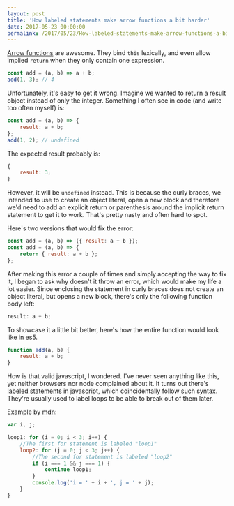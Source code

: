 ```yaml
---
layout: post
title: 'How labeled statements make arrow functions a bit harder'
date: 2017-05-23 00:00:00
permalink: /2017/05/23/How-labeled-statements-make-arrow-functions-a-bit-harder
---
```


[Arrow functions](https://developer.mozilla.org/en-US/docs/Web/JavaScript/Reference/Functions/Arrow_functions) are awesome. They bind `this` lexically, and even allow implied `return` when they only contain one expression.

```js
const add = (a, b) => a + b;
add(1, 3); // 4
```

Unfortunately, it's easy to get it wrong.
Imagine we wanted to return a result object instead of only the integer.
Something I often see in code (and write too often myself) is:

```js
const add = (a, b) => {
	result: a + b;
};
add(1, 2); // undefined
```

The expected result probably is:

```js
{
	result: 3;
}
```

However, it will be `undefined` instead. This is because the curly braces, we intended to use to create an object literal, open a new block and therefore we'd need to add an explicit return or parenthesis around the implicit return statement to get it to work.
That's pretty nasty and often hard to spot.

Here's two versions that would fix the error:

```js
const add = (a, b) => ({ result: a + b });
const add = (a, b) => {
	return { result: a + b };
};
```

After making this error a couple of times and simply accepting the way to fix it, I began to ask why doesn't it throw an error, which would make my life a lot easier.
Since enclosing the statement in curly braces does not create an object literal, but opens a new block, there's only the following function body left:

```js
result: a + b;
```

To showcase it a little bit better, here's how the entire function would look like in es5.

```js
function add(a, b) {
	result: a + b;
}
```

How is that valid javascript, I wondered. I've never seen anything like this, yet neither browsers nor node complained about it.
It turns out there's [labeled statements](https://developer.mozilla.org/en-US/docs/Web/JavaScript/Reference/Statements/label) in javascript, which coincidentally follow such syntax. They're usually used to label loops to be able to break out of them later.

Example by [mdn](https://developer.mozilla.org/en-US/docs/Web/JavaScript/Reference/Statements/label):

```js
var i, j;

loop1: for (i = 0; i < 3; i++) {
	//The first for statement is labeled "loop1"
	loop2: for (j = 0; j < 3; j++) {
		//The second for statement is labeled "loop2"
		if (i === 1 && j === 1) {
			continue loop1;
		}
		console.log('i = ' + i + ', j = ' + j);
	}
}
```
